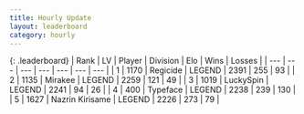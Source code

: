 ```yaml
---
title: Hourly Update
layout: leaderboard
category: hourly
---
```


{: .leaderboard}
| Rank | LV | Player | Division | Elo | Wins | Losses |
| --- | --- | --- | --- | --- | --- | --- |
| <span data-change="0">1</span> | 1170 | <span title="ID: 353063">Regicide</span> | LEGEND | <span data-change="-18">2391</span> | <span data-change="0">255</span> | <span data-change="1">93</span> |
| <span data-change="0">2</span> | 1135 | <span title="ID: 416373">Mirakee</span> | LEGEND | <span data-change="0">2259</span> | <span data-change="0">121</span> | <span data-change="0">49</span> |
| <span data-change="0">3</span> | 1019 | <span title="ID: 498412">LuckySpin</span> | LEGEND | <span data-change="0">2241</span> | <span data-change="0">94</span> | <span data-change="0">26</span> |
| <span data-change="0">4</span> | 400 | <span title="ID: 628233">Typeface</span> | LEGEND | <span data-change="0">2238</span> | <span data-change="0">239</span> | <span data-change="0">130</span> |
| <span data-change="0">5</span> | 1627 | <span title="ID: 315148">Nazrin Kirisame</span> | LEGEND | <span data-change="0">2226</span> | <span data-change="0">273</span> | <span data-change="0">79</span> |
